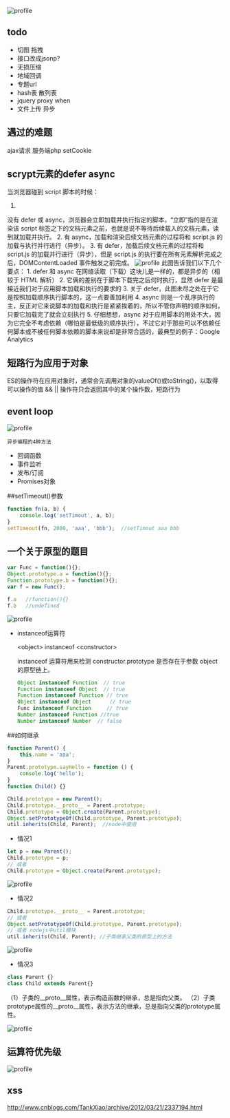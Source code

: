 ![profile](resource/profile.png)

## todo

- 切图 拖拽
- 接口改成jsonp?
- 无损压缩
- 地域回调
- 专题url
- hash表 散列表
- jquery proxy when
- 文件上传 异步

## 遇过的难题

ajax请求 服务端php setCookie

## scrypt元素的defer async

当浏览器碰到 script 脚本的时候：
1. <script src="script.js"></script>
没有 defer 或 async，浏览器会立即加载并执行指定的脚本，“立即”指的是在渲染该 script 标签之下的文档元素之前，也就是说不等待后续载入的文档元素，读到就加载并执行。
2. <script async src="script.js"></script>
有 async，加载和渲染后续文档元素的过程将和 script.js 的加载与执行并行进行（异步）。
3. <script defer src="myscript.js"></script>
有 defer，加载后续文档元素的过程将和 script.js 的加载并行进行（异步），但是 script.js 的执行要在所有元素解析完成之后，DOMContentLoaded 事件触发之前完成。
![profile](resource/async-defer.png)
此图告诉我们以下几个要点：
    1. defer 和 async 在网络读取（下载）这块儿是一样的，都是异步的（相较于 HTML 解析）
    2. 它俩的差别在于脚本下载完之后何时执行，显然 defer 是最接近我们对于应用脚本加载和执行的要求的
    3. 关于 defer，此图未尽之处在于它是按照加载顺序执行脚本的，这一点要善加利用
    4. async 则是一个乱序执行的主，反正对它来说脚本的加载和执行是紧紧挨着的，所以不管你声明的顺序如何，只要它加载完了就会立刻执行
    5. 仔细想想，async 对于应用脚本的用处不大，因为它完全不考虑依赖（哪怕是最低级的顺序执行），不过它对于那些可以不依赖任何脚本或不被任何脚本依赖的脚本来说却是非常合适的，最典型的例子：Google Analytics

## 短路行为应用于对象
ES的操作符在应用对象时，通常会先调用对象的valueOf()或toString()，以取得可以操作的值
&& || 操作符只会返回其中的某个操作数，短路行为

## event loop
![profile](resource/event-loop.png)


    
    异步编程的4种方法
- 回调函数
- 事件监听
- 发布/订阅
- Promises对象

##setTimeout()参数
```js
function fn(a, b) {
    console.log('setTimout', a, b);
}
setTimeout(fn, 2000, 'aaa', 'bbb');  //setTimout aaa bbb
```


## 一个关于原型的题目

```js
var Func = function(){};
Object.prototype.a = function(){};
Function.prototype.b = function(){};
var f = new Func();

f.a   //function(){}
f.b   //undefined
```

![profile](resource/prototype.png)

- instanceof运算符

    \<object\> instanceof \<constructor\>
    
    instanceof 运算符用来检测 constructor.prototype 是否存在于参数 object 的原型链上。
    
    ```js
    Object instanceof Function  // true
    Function instanceof Object  // true
    Function instanceof Function // true
    Object instanceof Object      // true
    Func instanceof Function     // true
    Number instanceof Function //true
    Number instanceof Number  // false
    ```
##如何继承
```js
function Parent() {
    this.name = 'aaa';
}
Parent.prototype.sayHello = function () {
    console.log('hello');
}
function Child() {}
```
```js
Child.prototype = new Parent();
Child.prototype.__proto__ = Parent.prototype;
Child.prototype = Object.create(Parent.prototype);
Object.setPrototypeOf(Child.prototype, Parent.prototype);
util.inherits(Child, Parent);  //node中使用 
```

- 情况1

```javascript
let p = new Parent();
Child.prototype = p;
// 或者
Child.prototype = Object.create(Parent.prototype);
```
![profile](resource/inherit1.png)

- 情况2

```javascript
Child.prototype.__proto__ = Parent.prototype;
// 或者
Object.setPrototypeOf(Child.prototype, Parent.prototype);
// 或者 nodejs中util模块
util.inherits(Child, Parent); //子类继承父类的原型上的方法
```


![profile](resource/inherit2.png)

- 情况3

```javascript
class Parent {}
class Child extends Parent{}

```

（1）子类的__proto__属性，表示构造函数的继承，总是指向父类。
（2）子类prototype属性的__proto__属性，表示方法的继承，总是指向父类的prototype属性。

![profile](resource/inherit-class.png)

## 运算符优先级

![profile](resource/youxianji.png)

## xss
http://www.cnblogs.com/TankXiao/archive/2012/03/21/2337194.html